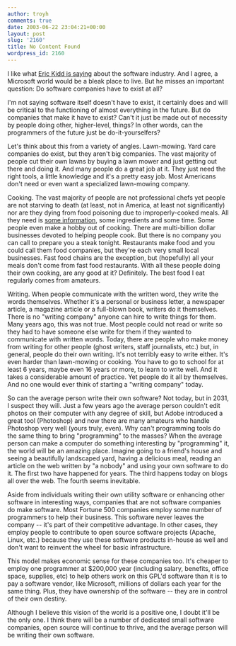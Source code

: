 ```yaml
---
author: troyh
comments: true
date: 2003-06-22 23:04:21+00:00
layout: post
slug: '2160'
title: No Content Found
wordpress_id: 2160
---
```


I like what [Eric Kidd is saying](http://www.randomhacks.net/stories/the-missing-future.html) about the software industry. And I agree, a Microsoft world would be a bleak place to live. But he misses an important question: Do software companies have to exist at all?

I'm not saying software itself doesn't have to exist, it certainly does and will be critical to the functioning of almost everything in the future. But do companies that make it have to exist? Can't it just be made out of necessity by people doing other, higher-level, things? In other words, can the programmers of the future just be do-it-yourselfers?

Let's think about this from a variety of angles. Lawn-mowing. Yard care companies do exist, but they aren't big companies. The vast majority of people cut their own lawns by buying a lawn mower and just getting out there and doing it. And many people do a great job at it. They just need the right tools, a little knowledge and it's a pretty easy job. Most Americans don't need or even want a specialized lawn-mowing company.

Cooking. The vast majority of people are not professional chefs yet people are not starving to death (at least, not in America, at least not significantly) nor are they dying from food poisoning due to improperly-cooked meals. All they need is [some information](http://recipezaar.com), some ingredients and some time. Some people even make a hobby out of cooking. There are multi-billion dollar businesses devoted to helping people cook. But there is no company you can call to prepare you a steak tonight. Restaurants make food and you could call them food companies, but they're each very small local businesses. Fast food chains are the exception, but (hopefully) all your meals don't come from fast food restaurants. With all these people doing their own cooking, are any good at it? Definitely. The best food I eat regularly comes from amateurs.

Writing. When people communicate with the written word, they write the words themselves. Whether it's a personal or business letter, a newspaper article, a magazine article or a full-blown book, writers do it themselves. There is no "writing company" anyone can hire to write things for them. Many years ago, this was not true. Most people could not read or write so they had to have someone else write for them if they wanted to communicate with written words. Today, there are people who make money from writing for other people (ghost writers, staff journalists, etc.) but, in general, people do their own writing. It's not terribly easy to write either. It's even harder than lawn-mowing or cooking. You have to go to school for at least 6 years, maybe even 16 years or more, to learn to write well. And it takes a considerable amount of practice. Yet people do it all by themselves. And no one would ever think of starting a "writing company" today.

So can the average person write their own software? Not today, but in 2031, I suspect they will. Just a few years ago the average person couldn't edit photos on their computer with any degree of skill, but Adobe introduced a great tool (Photoshop) and now there are many amateurs who handle Photoshop very well (yours truly, even). Why can't programming tools do the same thing to bring "programming" to the masses? When the average person can make a computer do something interesting by "programming" it, the world will be an amazing place. Imagine going to a friend's  house and seeing a beautifully landscaped yard, having a delicious meal, reading an article on the web written by "a nobody" and using your own software to do it. The first two have happened for years. The third happens today on blogs all over the web. The fourth seems inevitable.

Aside from individuals writing their own utility software or enhancing other software in interesting ways, companies that are not software companies do make software. Most Fortune 500 companies employ some number of programmers to help their business. This software never leaves the company -- it's part of their competitive advantage. In other cases, they employ people to contribute to open source software projects (Apache, Linux, etc.) because they use these software products in-house as well and don't want to reinvent the wheel for basic infrastructure.

This model makes economic sense for these companies too. It's cheaper to employ one programmer at $200,000 year (including salary, benefits, office space, supplies, etc) to help others work on this GPL'd software than it is to pay a software vendor, like Microsoft, millions of dollars each year for the same thing. Plus, they have ownership of the software -- they are in control of their own destiny.

Although I believe this vision of the world is a positive one, I doubt it'll be the only one. I think there will be a number of dedicated small software companies, open source will continue to thrive, and the average person will be writing their own software.
